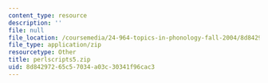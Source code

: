 ```yaml
---
content_type: resource
description: ''
file: null
file_location: /coursemedia/24-964-topics-in-phonology-fall-2004/8d84297265c57034a03c30341f96cac3_perlscripts5.zip
file_type: application/zip
resourcetype: Other
title: perlscripts5.zip
uid: 8d842972-65c5-7034-a03c-30341f96cac3
---
```

